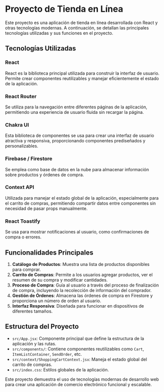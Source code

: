 # Proyecto de Tienda en Línea

Este proyecto es una aplicación de tienda en línea desarrollada con React y otras tecnologías modernas. A continuación, se detallan las principales tecnologías utilizadas y sus funciones en el proyecto.

## Tecnologías Utilizadas

### React
React es la biblioteca principal utilizada para construir la interfaz de usuario. Permite crear componentes reutilizables y manejar eficientemente el estado de la aplicación.

### React Router
Se utiliza para la navegación entre diferentes páginas de la aplicación, permitiendo una experiencia de usuario fluida sin recargar la página.

### Chakra UI
Esta biblioteca de componentes se usa para crear una interfaz de usuario atractiva y responsiva, proporcionando componentes prediseñados y personalizables.

### Firebase / Firestore
Se emplea como base de datos en la nube para almacenar información sobre productos y órdenes de compra.

### Context API
Utilizada para manejar el estado global de la aplicación, especialmente para el carrito de compras, permitiendo compartir datos entre componentes sin necesidad de pasar props manualmente.

### React Toastify
Se usa para mostrar notificaciones al usuario, como confirmaciones de compra o errores.

## Funcionalidades Principales

1. **Catálogo de Productos**: Muestra una lista de productos disponibles para comprar.
2. **Carrito de Compras**: Permite a los usuarios agregar productos, ver el resumen de su compra y modificar cantidades.
3. **Proceso de Compra**: Guía al usuario a través del proceso de finalización de compra, incluyendo la recolección de información del comprador.
4. **Gestión de Órdenes**: Almacena las órdenes de compra en Firestore y proporciona un número de orden al usuario.
5. **Interfaz Responsiva**: Diseñada para funcionar en dispositivos de diferentes tamaños.

## Estructura del Proyecto

- `src/App.jsx`: Componente principal que define la estructura de la aplicación y las rutas.
- `src/components/`: Contiene componentes reutilizables como `Cart`, `ItemListContainer`, `SendOrder`, etc.
- `src/context/ShoppingCartContext.jsx`: Maneja el estado global del carrito de compras.
- `src/index.css`: Estilos globales de la aplicación.

Este proyecto demuestra el uso de tecnologías modernas de desarrollo web para crear una aplicación de comercio electrónico funcional y escalable.